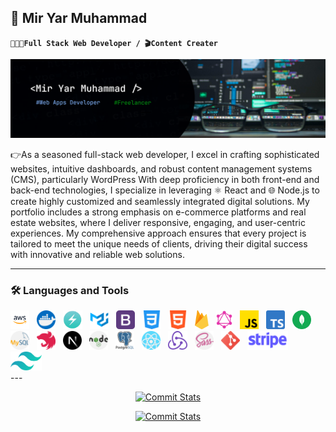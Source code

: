 ## 🤖 Mir Yar Muhammad

**`🧑🏻‍💻Full Stack Web Developer / 🎬Content Creater`**

![My_Info](./imgs/github_devBaanner.png)

👉As a seasoned full-stack web developer, I excel in crafting sophisticated websites, intuitive dashboards, and robust content management systems (CMS), particularly WordPress With deep proficiency in both front-end and back-end technologies, I specialize in leveraging ⚛️ React and 🌐 Node.js to create highly customized and seamlessly integrated digital solutions. My portfolio includes a strong emphasis on e-commerce platforms and real estate websites, where I deliver responsive, engaging, and user-centric experiences. My comprehensive approach ensures that every project is tailored to meet the unique needs of clients, driving their digital success with innovative and reliable web solutions.

---

### 🛠️ Languages and Tools

<img src="./imgs/skills/AWS.png" alt="AWS Cloud Logo" height="30" style="padding-right: 8px">
<img src="./imgs/skills/docker.png" alt="Docker Logo" height="30" style="padding-right: 8px">
<img src="./imgs/skills/chakra ui.png" alt="Chackra UI Logo" height="30" style="padding-right: 8px">
<img src="./imgs/skills/mui.png" alt=" Logo" height="30" style="padding-right: 8px">
<img src="./imgs/skills/bootstrap.png" alt="Bootstrap Logo" height="30" style="padding-right: 8px">
<img src="./imgs/skills/css-3.png" alt="CSS Logo" height="30" style="padding-right: 8px">
<img src="./imgs/skills/html.png" alt="HTML Logo" height="30" style="padding-right: 8px">
<img src="./imgs/skills/firebase.png" alt=" Logo" height="30" style="padding-right: 8px">
<img src="./imgs/skills/graphql.png" alt=" Logo" height="30" style="padding-right: 8px">
<img src="./imgs/skills/js.png" alt=" Logo" height="30" style="padding-right: 8px">
<img src="./imgs/skills/typescript.png" alt=" Logo" height="30" style="padding-right: 8px">
<img src="./imgs/skills/mongodb.png" alt=" Logo" height="30" style="padding-right: 8px">
<img src="./imgs/skills/mysql.png" alt=" Logo" height="30" style="padding-right: 8px">
<img src="./imgs/skills/Nest.js.png" alt=" Logo" height="30" style="padding-right: 8px">
<img src="./imgs/skills/next.png" alt=" Logo" height="30" style="padding-right: 8px">
<img src="./imgs/skills/nodejs.png" alt=" Logo" height="30" style="padding-right: 8px">
<img src="./imgs/skills/postgresql.png" alt=" Logo" height="30" style="padding-right: 8px">
<img src="./imgs/skills/react.png" alt=" Logo" height="30" style="padding-right: 8px">
<img src="./imgs/skills/redux.png" alt=" Logo" height="30" style="padding-right: 8px">
<img src="./imgs/skills/sass.png" alt=" Logo" height="30" style="padding-right: 8px">
<img src="./imgs/skills/social.png" alt=" Logo" height="30" style="padding-right: 8px">
<img src="./imgs/skills/stripe.png" alt=" Logo" height="30" style="padding-right: 8px">
<img src="./imgs/skills/tailwind-css.png" alt=" Logo" height="30" style="padding-right: 8px">
<br/>
---

<div align="center">

[![Commit Stats](https://github-readme-activity-graph.vercel.app/graph?username=Yarmuhammadtalpur&theme=github&days=14)](https://github.com/Yarmuhammadtalpur#gh-light-mode-only)

[![Commit Stats](https://github-readme-activity-graph.vercel.app/graph?username=Yarmuhammadtalpur&theme=react-dark&days=14)](https://github.com/Yarmuhammadtalpur#gh-dark-mode-only)

## </div>
